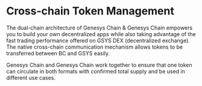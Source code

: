 # Cross-chain Token Management

The dual-chain architecture of Genesys Chain & Genesys Chain empowers you to build your own decentralized apps while also taking advantage of the fast trading performance offered on GSYS DEX (decentralized exchange). The native cross-chain communication mechanism allows tokens to be transferred between BC and GSYS easily.

Genesys Chain and Genesys Chain work together to ensure that one token can circulate in both formats with confirmed total supply and be used in different use cases.


